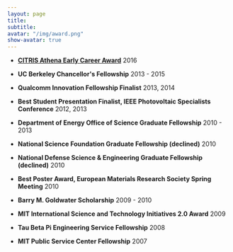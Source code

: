 ```yaml
---
layout: page
title: 
subtitle:
avatar: "/img/award.png"
show-avatar: true
---
```



- **[CITRIS Athena Early Career Award](http://citris-uc.org/2016-athena-award-recipients/)** 2016

- **UC Berkeley Chancellor's Fellowship** 2013 - 2015

- **Qualcomm Innovation Fellowship Finalist** 2013, 2014

- **Best Student Presentation Finalist, IEEE Photovoltaic Specialists Conference** 2012, 2013

- **Department of Energy Office of Science Graduate Fellowship** 2010 - 2013

- **National Science Foundation Graduate Fellowship (declined)** 2010

- **National Defense Science & Engineering Graduate Fellowship (declined)** 2010

- **Best Poster Award, European Materials Research Society Spring Meeting** 2010

- **Barry M. Goldwater Scholarship** 2009 - 2010

- **MIT International Science and Technology Initiatives 2.0 Award** 2009

- **Tau Beta Pi Engineering Service Fellowship** 2008

- **MIT Public Service Center Fellowship** 2007

	